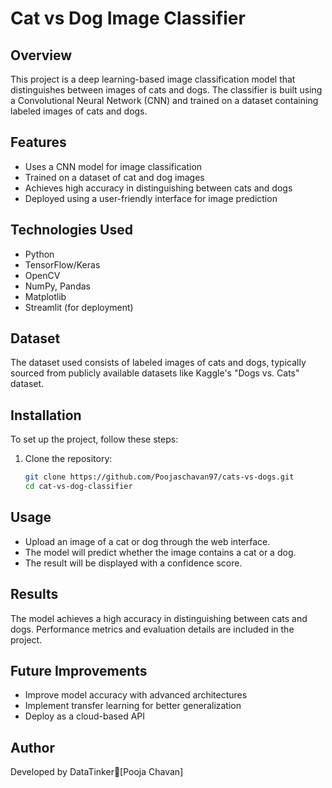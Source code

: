 # Cat vs Dog Image Classifier

## Overview
This project is a deep learning-based image classification model that distinguishes between images of cats and dogs. The classifier is built using a Convolutional Neural Network (CNN) and trained on a dataset containing labeled images of cats and dogs.

## Features
- Uses a CNN model for image classification
- Trained on a dataset of cat and dog images
- Achieves high accuracy in distinguishing between cats and dogs
- Deployed using a user-friendly interface for image prediction

## Technologies Used
- Python
- TensorFlow/Keras
- OpenCV
- NumPy, Pandas
- Matplotlib
- Streamlit (for deployment)

## Dataset
The dataset used consists of labeled images of cats and dogs, typically sourced from publicly available datasets like Kaggle's "Dogs vs. Cats" dataset.

## Installation
To set up the project, follow these steps:

1. Clone the repository:
   ```sh
   git clone https://github.com/Poojaschavan97/cats-vs-dogs.git
   cd cat-vs-dog-classifier
   ```

## Usage
- Upload an image of a cat or dog through the web interface.
- The model will predict whether the image contains a cat or a dog.
- The result will be displayed with a confidence score.

## Results
The model achieves a high accuracy in distinguishing between cats and dogs. Performance metrics and evaluation details are included in the project.

## Future Improvements
- Improve model accuracy with advanced architectures
- Implement transfer learning for better generalization
- Deploy as a cloud-based API


## Author
Developed by DataTinker💜[Pooja Chavan]
